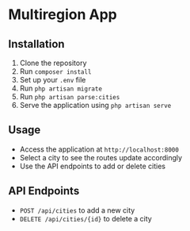 # Multiregion App

## Installation

1. Clone the repository
2. Run `composer install`
3. Set up your `.env` file
4. Run `php artisan migrate`
5. Run `php artisan parse:cities`
6. Serve the application using `php artisan serve`

## Usage

- Access the application at `http://localhost:8000`
- Select a city to see the routes update accordingly
- Use the API endpoints to add or delete cities

## API Endpoints

- `POST /api/cities` to add a new city
- `DELETE /api/cities/{id}` to delete a city
